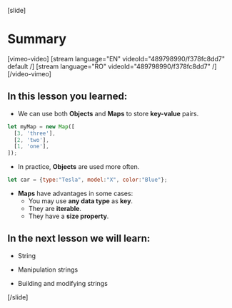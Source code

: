 [slide]

# Summary

[vimeo-video]
[stream language="EN" videoId="489798990/f378fc8dd7" default /]
[stream language="RO" videoId="489798990/f378fc8dd7"  /]
[/video-vimeo]

## In this lesson you learned:

- We can use both **Objects** and **Maps** to store **key-value** pairs.
```js
let myMap = new Map([
  [3, 'three'],
  [2, 'two'],
  [1, 'one'],
]);
```
- In practice, **Objects** are used more often.

```js
let car = {type:"Tesla", model:"X", color:"Blue"};
```
- **Maps** have advantages in some cases:
  - You may use **any data type** as **key**.
  - They are **iterable**.
  - They have a **size property**.

## In the next lesson we will learn:

- String

- Manipulation strings

- Building and modifying strings

[/slide]
